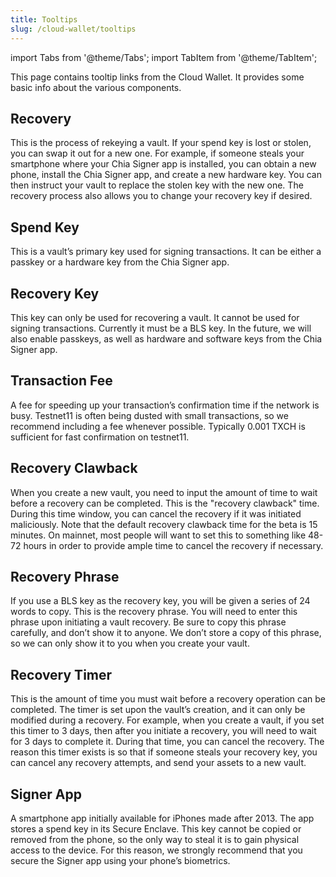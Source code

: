 ```yaml
---
title: Tooltips
slug: /cloud-wallet/tooltips
---
```


import Tabs from '@theme/Tabs';
import TabItem from '@theme/TabItem';

This page contains tooltip links from the Cloud Wallet. It provides some basic info about the various components.

## Recovery

This is the process of rekeying a vault. If your spend key is lost or stolen, you can swap it out for a new one. For example, if someone steals your smartphone where your Chia Signer app is installed, you can obtain a new phone, install the Chia Signer app, and create a new hardware key. You can then instruct your vault to replace the stolen key with the new one. The recovery process also allows you to change your recovery key if desired.

## Spend Key

This is a vault’s primary key used for signing transactions. It can be either a passkey or a hardware key from the Chia Signer app.

## Recovery Key

This key can only be used for recovering a vault. It cannot be used for signing transactions. Currently it must be a BLS key. In the future, we will also enable passkeys, as well as hardware and software keys from the Chia Signer app.

## Transaction Fee

A fee for speeding up your transaction’s confirmation time if the network is busy. Testnet11 is often being dusted with small transactions, so we recommend including a fee whenever possible. Typically 0.001 TXCH is sufficient for fast confirmation on testnet11.

## Recovery Clawback

When you create a new vault, you need to input the amount of time to wait before a recovery can be completed. This is the "recovery clawback" time. During this time window, you can cancel the recovery if it was initiated maliciously. Note that the default recovery clawback time for the beta is 15 minutes. On mainnet, most people will want to set this to something like 48-72 hours in order to provide ample time to cancel the recovery if necessary.

## Recovery Phrase

If you use a BLS key as the recovery key, you will be given a series of 24 words to copy. This is the recovery phrase. You will need to enter this phrase upon initiating a vault recovery. Be sure to copy this phrase carefully, and don’t show it to anyone. We don’t store a copy of this phrase, so we can only show it to you when you create your vault.

## Recovery Timer

This is the amount of time you must wait before a recovery operation can be completed. The timer is set upon the vault’s creation, and it can only be modified during a recovery. For example, when you create a vault, if you set this timer to 3 days, then after you initiate a recovery, you will need to wait for 3 days to complete it. During that time, you can cancel the recovery. The reason this timer exists is so that if someone steals your recovery key, you can cancel any recovery attempts, and send your assets to a new vault.

## Signer App

A smartphone app initially available for iPhones made after 2013. The app stores a spend key in its Secure Enclave. This key cannot be copied or removed from the phone, so the only way to steal it is to gain physical access to the device. For this reason, we strongly recommend that you secure the Signer app using your phone’s biometrics.
